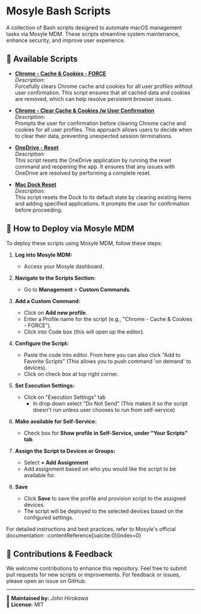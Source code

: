 # Mosyle Bash Scripts

A collection of Bash scripts designed to automate macOS management tasks via Mosyle MDM. These scripts streamline system maintenance, enhance security, and improve user experience.

## 📜 Available Scripts

- <a href="https://github.com/johnhirokawa/mosyle-bash-scripts/blob/main/clear_chrome_cache_force.sh"><strong>Chrome - Cache & Cookies - FORCE</strong></a>  
  *Description:*  
  Forcefully clears Chrome cache and cookies for all user profiles without user confirmation. This script ensures that all cached data and cookies are removed, which can help resolve persistent browser issues.

- <a href="https://github.com/johnhirokawa/mosyle-bash-scripts/blob/main/clear_chrome_cache_wprompt.sh"><strong>Chrome - Clear Cache & Cookies /w User Confirmation</strong></a><br>
  *Description:*  
  Prompts the user for confirmation before clearing Chrome cache and cookies for all user profiles. This approach allows users to decide when to clear their data, preventing unexpected session terminations.

- <a href="https://github.com/johnhirokawa/mosyle-bash-scripts/blob/main/OneDrive_Reset.sh"><strong>OneDrive - Reset</strong></a><br>
  *Description:*  
  This script resets the OneDrive application by running the reset command and reopening the app. It ensures that any issues with OneDrive are resolved by performing a complete reset.

- <a href="https://github.com/johnhirokawa/mosyle-bash-scripts/blob/main/Mac_Dock_Reset.sh"><strong>Mac Dock Reset</strong></a><br>
  *Description:*  
  This script resets the Dock to its default state by clearing existing items and adding specified applications. It prompts the user for confirmation before proceeding.

  

## 🚀 How to Deploy via Mosyle MDM

To deploy these scripts using Mosyle MDM, follow these steps:

1. **Log into Mosyle MDM:**
   - Access your Mosyle dashboard.

2. **Navigate to the Scripts Section:**
   - Go to **Management** > **Custom Commands**.

3. **Add a Custom Command:**
   - Click on **Add new profile**.
   - Enter a Profile name for the script (e.g., "Chrome - Cache & Cookies - FORCE").
   - Click into Code box (this will open up the editor).
     
4. **Configure the Script:**
   - Paste the code into editor. From here you can also click "Add to Favorite Scripts" (This allows you to push command 'on demand' to devices).
   - Click on check box at top right corner.

5. **Set Execution Settings:**
   - Click on "Execution Settings" tab
     - In drop down select "Do Not Send" (This makes it so the script doesn't run unless user chooses to run from self-service)

6. **Make available for Self-Service:**
   - Check box for **Show profile in Self-Service, under "Your Scripts" tab**.

7. **Assign the Script to Devices or Groups:**
   - Select **+ Add Assignment**
   - Add assignment based on who you would like the script to be available for.

8. **Save**
   - Click **Save** to save the profile and provision script to the assigned devices.
   - The script will be deployed to the selected devices based on the configured settings.

For detailed instructions and best practices, refer to Mosyle's official documentation: :contentReference[oaicite:0]{index=0}

## 📌 Contributions & Feedback

We welcome contributions to enhance this repository. Feel free to submit pull requests for new scripts or improvements. For feedback or issues, please open an issue on GitHub.

---

🔧 **Maintained by:** *John Hirokawa*  
📌 **License:** MIT

